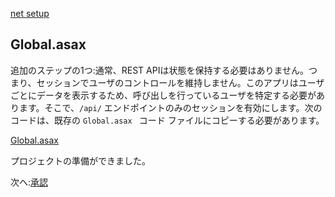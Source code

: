 [net setup](/ja_jp/environment/setup/net.md ':include :type=markdown')

## Global.asax

追加のステップの1つ:通常、REST APIは状態を保持する必要はありません。つまり、セッションでユーザのコントロールを維持しません。このアプリはユーザごとにデータを表示するため、呼び出しを行っているユーザを特定する必要があります。そこで、`/api/` エンドポイントのみのセッションを有効にします。次のコードは、既存の `Global.asax ` コード ファイルにコピーする必要があります。

[Global.asax](_snippets/viewhubmodels/net/Global.asax ':include :type=code csharp')

プロジェクトの準備ができました。

次へ:[承認](/ja_jp/oauth/3legged/)